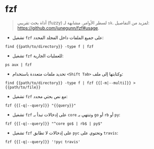 # fzf

> أداة بحث تقريبي (fuzzy) لسطر الأوامر.
> مشابهة لـ `sk`.
> لمزيد من التفاصيل: <https://github.com/junegunn/fzf#usage>.

- تشغيل `fzf` على جميع الملفات داخل المجلد المحدد:

`find {{path/to/directory}} -type f | fzf`

- تشغيل `fzf` للعمليات الجارية:

`ps aux | fzf`

- تحديد ملفات متعددة باستخدام `<Shift Tab>` وكتابتها إلى ملف:

`find {{path/to/directory}} -type f | fzf {{[-m|--multi]}} > {{path/to/file}}`

- تشغيل `fzf` مع نص بحثي محدد:

`fzf {{[-q|--query]}} "{{query}}"`

- تشغيل `fzf` على إدخالات تبدأ بـ `core` وتنتهي بـ `go` أو `rb` أو `py`:

`fzf {{[-q|--query]}} "^core go$ | rb$ | py$"`

- تشغيل `fzf` على إدخالات لا تطابق `pyc` وتحتوي على `travis`:

`fzf {{[-q|--query]}} '!pyc travis'`
